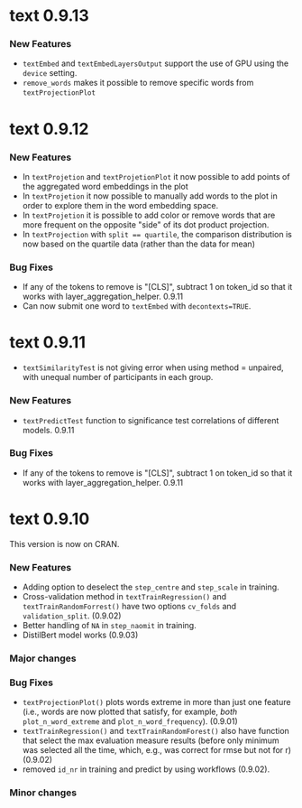 
<!-- README.md is generated from README.Rmd. Please edit that file -->

# text 0.9.13
### New Features
- `textEmbed` and `textEmbedLayersOutput` support the use of GPU using the `device` setting.  
- `remove_words` makes it possible to remove specific words from `textProjectionPlot`

# text 0.9.12

### New Features
- In `textProjetion` and `textProjetionPlot` it now possible to add points of the aggregated word embeddings in the plot
- In `textProjetion` it now possible to manually add words to the plot in order to explore them in the word embedding space.
- In `textProjetion` it is possible to add color or remove words that are more frequent on the opposite "side" of its dot product projection. 
- In `textProjection` with `split == quartile`, the comparison distribution is now based on the quartile data (rather than the data for mean)

### Bug Fixes
- If any of the tokens to remove is "[CLS]", subtract 1 on token_id so that it works with layer_aggregation_helper. 0.9.11
- Can now submit one word to `textEmbed` with `decontexts=TRUE`. 

# text 0.9.11 
- `textSimilarityTest` is not giving error when using method = unpaired, with unequal number of participants in each group. 

### New Features
- `textPredictTest` function to significance test correlations of different models. 0.9.11 

### Bug Fixes
- If any of the tokens to remove is "[CLS]", subtract 1 on token_id so that it works with layer_aggregation_helper. 0.9.11

# text 0.9.10 
This version is now on CRAN.
### New Features
- Adding option to deselect the `step_centre` and `step_scale` in training.
- Cross-validation method in `textTrainRegression()` and `textTrainRandomForrest()` have two options `cv_folds` and `validation_split`. (0.9.02)
- Better handling of `NA` in `step_naomit` in training. 
- DistilBert model works (0.9.03)

### Major changes


### Bug Fixes
- `textProjectionPlot()` plots words extreme in more than just one feature (i.e., words are now plotted that satisfy, for example, *both* `plot_n_word_extreme` and `plot_n_word_frequency`). (0.9.01)
- `textTrainRegression()` and `textTrainRandomForest()` also have function that select the max evaluation measure results (before only minimum was selected all the time, which, e.g., was correct for rmse but not for r) (0.9.02)
- removed `id_nr` in training and predict by using workflows (0.9.02).

### Minor changes




